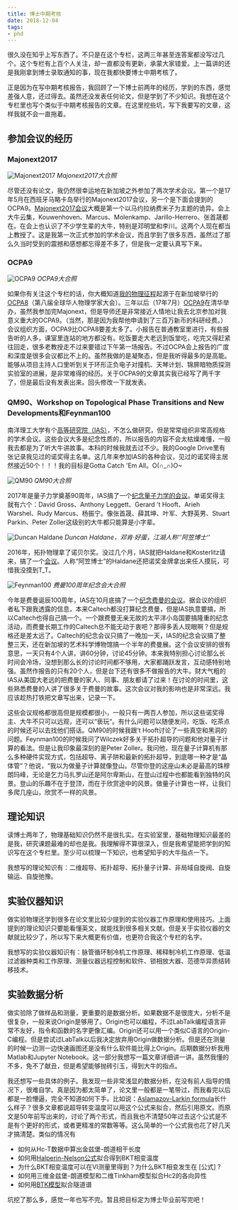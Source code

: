 ```yaml
---
title: 博士中期考核
date: 2018-12-04
tags:
- phd
---
```


很久没在知乎上写东西了。不只是在这个专栏，这两三年甚至连答案都没写过几个。这个专栏有上百个人关注，却一直都没有更新，承蒙大家错爱。上一篇讲的还是我刚拿到博士录取通知的事，现在我都快要博士中期考核了。

正是因为在写中期考核报告，我回顾了一下博士前两年的经历，学到的东西，感觉差强人意，还过得去。虽然还没发表任何论文，但是学到了不少知识。我想在这个专栏里也写个类似于中期考核报告的文章。在这里挖些坑，写下我要写的文章，这样我就不会一直拖着。

## 参加会议的经历

### Majonext2017

![Majonext2017](majonext2017.jpg)
*Majonext2017大合照*

尽管还没有论文，我仍然很幸运地在新加坡之外参加了两次学术会议。第一个是17年5月在西班牙马略卡岛举行的Majonext2017会议，另一个是下面会提到的OCPA9。[Majonext2017会议](http://majonext2017.ifisc.uib-csic.es/)大概是第一个以马约拉纳费米子为主题的诡异。会上大牛云集，Kouwenhoven、Marcus、Molenkamp、Jarillo-Herrero、张首晟都在。在会上也认识了不少学生辈的大牛，特别是邓明堂和李川。这两个人现在都当上教授了。这是我第一次正式参加的学术会议，而且学到了很多东西，虽然过了那么久当时受到的震撼和感想都忘得差不多了，但是我一定要认真写下来。

### OCPA9

![OCPA9](ocpa9.jpg)
*OCPA9大合照*

如果你有关注这个专栏的话，你大概知道[我的物理征程](https://zhuanlan.zhihu.com/p/19788446)起源于在新加坡举行的[OCPA8](https://livestream.com/NTU/ocpa8)（第八届全球华人物理学家大会）。三年以后（17年7月）[OCPA9](http://ocpaweb.org/home/ocpa9-conference/)在清华举办，虽然我参加完Majonext，但是导师还是非常接近人情地让我去北京参加对我意义重大的OCPA9。（当然，那是因为我帮他申请到了三百万新币的科研经费。）会议组织方面，OCPA9比OCPA8要差太多了。小报告在普通教室里进行，有些报告听的人多，课室里连站的地方都没有。吃饭要走大老远到饭堂吃，吃完又得赶紧往回走，很多老教授走不过来要错过下午第一场报告。不过OCPA会上报告的广度和深度是很多会议都比不上的。虽然我做的是凝聚态，但是我听得最多的是高能。能够从项目主持人口里听到关于环形正负电子对撞机、天琴计划、锦屏暗物质探测实验室的进展，是非常难得的经历。关于OCPA9的文章其实我已经写了两千字了，但是最后没有发表出来。回头修改一下就发表。

### QM90、Workshop on Topological Phase Transitions and New Developments和Feynman100

南洋理工大学有个[高等研究院（IAS）](https://www.ntu.edu.sg/ias/Pages/default.aspx)，不怎么做研究，但是常常组织非常高规格的学术会议。这些会议大多是纪念性质的，所以报告的内容不会太枯燥难懂，一般我去都是为了听大牛讲故事。本科的时候我就去过不少。我的Google Drive里有张记录我见过的诺奖得主名单。这几年来参加IAS的各种会议，见过的诺奖得主居然接近50个！！！我的目标是Gotta Catch 'Em All。O(∩_∩)O~

![QM90](qm90.jpg)
*QM90大合照*

2017年是量子力学奠基90周年，IAS搞了一个[纪念量子力学的会议](https://www.ntu.edu.sg/IAS/Events/2017/QM90/Pages/default.aspx)。单诺奖得主就有六个：David Gross、Anthony Leggett、Gerard ’t Hooft、Arieh Warshel、​Rudy Marcus、杨振宁。像张首晟、薛其坤、叶军、大野英男、Stuart Parkin、Peter Zoller这级别的大牛都只能算是小字辈。

![Duncan Haldane](haldane.jpg)
*Duncan Haldane，邓肯·好蛋，江湖人称‘’阿笠博士‘’*

2016年，拓扑物理拿了诺贝尔奖。没过几个月，IAS就把Haldane和Kosterlitz请来，搞了一个[会议](https://www.ntu.edu.sg/IAS/Events/2017/TPT17/Pages/default.aspx)。人称“阿笠博士”的Haldane还把诺奖金牌拿出来任人摸玩，可惜我没摸到T_T。

![Feynman100](feynman100.jpg)
*费曼100周年纪念会大合照*

今年是费曼诞辰100周年，IAS在10月底搞了一个[纪念费曼的会议](https://www.ntu.edu.sg/IAS/Events/2018/RF100/Pages/default.aspx)。据会议的组织者私下跟我透露的信息，本来Caltech都没打算纪念费曼，但是IAS执意要搞，所以Caltech也得自己搞一个。一个跟费曼无亲无故的太平洋小岛国要搞隆重的纪念活动，而费曼长期工作的Caltech总不能无动于衷吧？那得多丢人现眼啊？但是规格还是差太远了。Caltech的纪念会议只搞了一晚加一天，IAS的纪念会议搞了整整三天，还在新加坡的艺术科学博物馆搞一个半年的费曼展。这个会议安排的很有意思，一天只有4个人讲，讲60分钟，讨论45分钟。本来我特别担心讨论那么长时间会冷场，没想到那么长的讨论时间都不够用，大家都踊跃发言，互动感特别地强。虽然作报告的只有20个人，但是台下还有很多不做报告的大牛。财大气粗的IAS从美国大老远的把费曼的家人、同事、朋友都请了过来！在讨论的时间里，这些熟悉费曼的人讲了很多关于费曼的故事。这次会议对我的影响也是非常深远。我应该趁热打铁把文章写出来，记录一下。

这些会议规格都很高但是规模都很小，一般只有一两百人参加，所以这些诺奖得主、大牛不只可以远观，还可以“亵玩“。有什么问题可以随便发问，吃饭、吃茶点的时候还可以去找他们搭话。QM90的时候我跟‘t Hooft讨论了一些真空和黑洞的问题。Feynman100的时候我问了Wilczek好多关于拓扑超导的问题和他对量子计算的看法。但是让我印象最深刻的是Peter Zoller。我问他，现在量子计算机有那么多种硬件实现方式，包括超导、离子阱和最新的拓扑超导，到底哪一种才是“晶体管“？他说，“我以为做量子计算就像登山。尽管你登的这座山未必是最高的珠穆朗玛峰，无论是乞力马扎罗山还是阿尔卑斯山，在登山过程中也都能看到独特的风景。登山的乐趣不在于登顶，而在于欣赏途中的风景。做量子计算也一样，让我们多爬几座山，欣赏不一样的风景。

## 理论知识

读博士两年了，物理基础知识仍然不是很扎实。在实验室里，基础物理知识最差的是我，研究课题最难的却也是我。我理解得不算很深入，但是我希望能把学到的知识写在这个专栏里。至少可以梳理一下知识，也希望知乎的大牛指点一下。

我想写的理论知识有：二维超导、拓扑超导、拓扑量子计算、非局域自旋阀、自旋输运、自旋弛豫。

## 实验仪器知识

做实验物理还学到很多在论文里比较少提到的实验仪器工作原理和使用技巧。上面提到的理论知识只要能看懂英文，就能找到很多相关文献。但是关于实验仪器的文献就比较少了，所以写下来大概更有价值，也更符合我这个专栏的名字。

我想写的实验仪器知识有：脉管循环制冷机工作原理、稀释制冷机工作原理、低温过滤器种类和工作原理、测量仪器远程控制和软件、锁相放大器、范德华异质结转移技术。

## 实验数据分析

做实验除了做样品和测量，更重要的是数据分析。如果数据不是很庞大，分析不是很复杂，一般来说Origin是够用了。Origin也可以编程，不过LabTalk编程语言非常不友好，指令和函数的名字更像汇编。Origin还可以用一个类似C语言的Origin-C编程。但是尝试过LabTalk以后我决定放弃用Origin做数据分析。但是还在测量的时候一边测一边快速画图还是没有什么软件能比得上Origin。后期数据分析我用Matlab和Jupyter Notebook。这一部分我想写一篇文章详细讲一讲。虽然我懂的不多，免不了献丑，但是希望能够抛砖引玉，得到大牛的指点。

我还想写一些具体的例子。我发现一些非常浅显的数据分析，在没有前人指导的情况下，很难自学。真是因为都太简单了，论文里一般都是一笔带过，而我看完以后都是一脸懵逼，完全不知道如何下手。比如说：[Aslamazov-Larkin formula](https://www.sciencedirect.com/science/article/abs/pii/0375960168906233)长什么样子？很多文章都说超导转变温度可以用这个公式来拟合，然后引用原文。而原文是50年前写出来的，讨论了两个形式，而且我也不清楚50年过去这个公式是不是有个更好的形式，或者更精准的常数等等。这么简单的一个公式我也花了好几天才搞清楚。类似的情况有

- 如何从Hc-T数据中算出金兹堡-朗道相干长度
- 如何用[Halperin-Nelson公式](https://journals.aps.org/prl/abstract/10.1103/PhysRevLett.41.121)拟合得到BKT相变温度
- 为什么BKT相变温度可以在VI测量里得到？为什么BKT相变发生在 [公式] ?
- 如何用三维金兹堡-朗道模型和二维Tinkham模型拟合Hc2的各向异性
- 如何用[BTK模型](https://journals.aps.org/prb/abstract/10.1103/PhysRevB.25.4515)拟合隧道谱

坑挖了那么多，感觉一年也写不完。暂且把目标定为博士毕业前写完吧！
